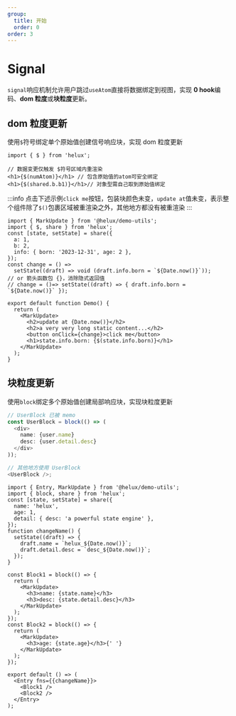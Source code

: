 ```yaml
---
group:
  title: 开始
  order: 0
order: 3
---
```


# Signal

`signal`响应机制允许用户跳过`useAtom`直接将数据绑定到视图，实现 **0 hook**编码、**dom 粒度**或**块粒度**更新。

## dom 粒度更新

使用`$`符号绑定单个原始值创建信号响应块，实现 dom 粒度更新

```tsx | pure
import { $ } from 'helux';

// 数据变更仅触发 $符号区域内重渲染
<h1>{$(numAtom)}</h1> // 包含原始值的atom可安全绑定
<h1>{$(shared.b.b1)}</h1>// 对象型需自己取到原始值绑定
```

:::info
点击下述示例`click me`按钮，包装块颜色未变，`update at`值未变，表示整个组件除了`$()`包裹区域被重渲染之外，其他地方都没有被重渲染
:::

```tsx
import { MarkUpdate } from '@helux/demo-utils';
import { $, share } from 'helux';
const [state, setState] = share({
  a: 1,
  b: 2,
  info: { born: '2023-12-31', age: 2 },
});
const change = () =>
  setState((draft) => void (draft.info.born = `${Date.now()}`));
// or 箭头函数包 {}，消除隐式返回值
// change = ()=> setState((draft) => { draft.info.born = `${Date.now()}` });

export default function Demo() {
  return (
    <MarkUpdate>
      <h2>update at {Date.now()}</h2>
      <h2>a very very long static content...</h2>
      <button onClick={change}>click me</button>
      <h1>state.info.born: {$(state.info.born)}</h1>
    </MarkUpdate>
  );
}
```

## 块粒度更新

使用`block`绑定多个原始值创建局部响应块，实现块粒度更新

```ts
// UserBlock 已被 memo
const UserBlock = block(() => (
  <div>
    name: {user.name}
    desc: {user.detail.desc}
  </div>
));

// 其他地方使用 UserBlock
<UserBlock />;
```

```tsx
import { Entry, MarkUpdate } from '@helux/demo-utils';
import { block, share } from 'helux';
const [state, setState] = share({
  name: 'helux',
  age: 1,
  detail: { desc: 'a powerful state engine' },
});
function changeName() {
  setState((draft) => {
    draft.name = `helux_${Date.now()}`;
    draft.detail.desc = `desc_${Date.now()}`;
  });
}

const Block1 = block(() => {
  return (
    <MarkUpdate>
      <h3>name: {state.name}</h3>
      <h3>desc: {state.detail.desc}</h3>
    </MarkUpdate>
  );
});
const Block2 = block(() => {
  return (
    <MarkUpdate>
      <h3>age: {state.age}</h3>{' '}
    </MarkUpdate>
  );
});

export default () => (
  <Entry fns={{changeName}}>
    <Block1 />
    <Block2 />
  </Entry>
);
```
